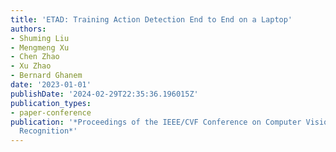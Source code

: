 ```yaml
---
title: 'ETAD: Training Action Detection End to End on a Laptop'
authors:
- Shuming Liu
- Mengmeng Xu
- Chen Zhao
- Xu Zhao
- Bernard Ghanem
date: '2023-01-01'
publishDate: '2024-02-29T22:35:36.196015Z'
publication_types:
- paper-conference
publication: '*Proceedings of the IEEE/CVF Conference on Computer Vision and Pattern
  Recognition*'
---
```

